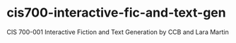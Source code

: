 # cis700-interactive-fic-and-text-gen
CIS 700-001 Interactive Fiction and Text Generation by CCB and Lara Martin
